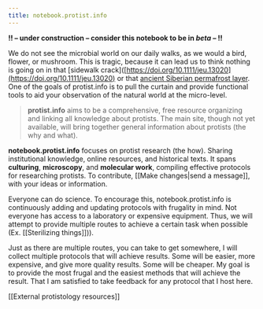```yaml
---
title: notebook.protist.info
---
```

**!! – under construction – consider this notebook to be in *beta* – !!**

We do not see the microbial world on our daily walks, as we would a bird, flower, or mushroom. This is tragic, because it can lead us to think nothing is going on in that [sidewalk crack]([https://doi.org/10.1111/jeu.13020](https://doi.org/10.1111/jeu.13020) or that [ancient Siberian permafrost layer](https://phys.org/news/2023-03-ancient-dormant-viruses-permafrost-revived.html). One of the goals of protist.info is to pull the curtain and provide functional tools to aid your observation of the natural world at the micro-level.

>**protist.info** aims to be a comprehensive, free resource organizing and linking all knowledge about protists. The main site, though not yet available, will bring together general information about protists (the why and what).

**notebook.protist.info** focuses on protist research (the how). Sharing institutional knowledge, online resources, and historical texts. It spans **culturing**, **microscopy**, and **molecular work**, compiling effective protocols for researching protists. To contribute, [[Make changes|send a message]], with your ideas or information. 

Everyone can do science. To encourage this, notebook.protist.info is continuously adding and updating protocols with frugality in mind. Not everyone has access to a laboratory or expensive equipment. Thus, we will attempt to provide multiple routes to achieve a certain task when possible (Ex. [[Sterilizing things]])).

Just as there are multiple routes, you can take to get somewhere, I will collect multiple protocols that will achieve results. Some will be easier, more expensive, and give more quality results. Some will be cheaper. My goal is to provide the most frugal and the easiest methods that will achieve the result. That I am satisfied to take feedback for any protocol that I host here.

[[External protistology resources]]


<!--
## Guides (coming soon)

[[Isolating and culturing amoebae for any type of sample]]

[[How to do timelapse micrography]]

**Guides**

*Guides join multiple protocols together to show what is possible*

Isolating and culturing amoebae for beginners

How to do timelapse micrography

Working with dung-dwelling protists

Make Your Own Van Leeuwenhoek Microscope (Keeling)

**Philosophies**

What are saltwater, freshwater, and terrestrial protists? And how does the knowledge of their environment help you in culturing and researching them?

Thinking on the micro-level

Linking to the best instead of creating new. If I can't write anything better, I will provide the resource here or link to it.

Provide “substitutions” or alternatives to lab gear with gear you can find in a house or local grocery store.

There are more than one way to do something. So I will compile multiple ways here.
-->
